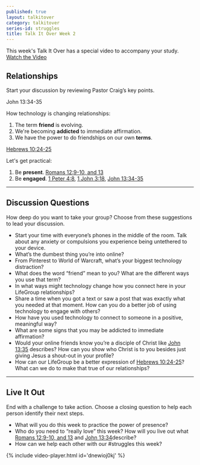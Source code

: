 ```yaml
---
published: true
layout: talkitover
category: talkitover
series-id: struggles
title: Talk It Over Week 2
---
```


<p class="lead">This week's Talk It Over has a special video to accompany your study. <a href="javascript:void(0);" data-video-player="dnewioj0kj" class="action" onclick="ga('send', 'event', 'TIO', 'Click', 'Video');">Watch the Video <i class="icon icon-arrow"></i></a></p>

## Relationships
<p class="lead">Start your discussion by reviewing Pastor Craig’s key points.</p>

John 13:34-35

How technology is changing relationships:

1. The term **friend** is evolving.
2. We're becoming **addicted** to immediate affirmation.
3. We have the power to do friendships on our own **terms**.

[Hebrews 10:24-25](https://www.bible.com/bible/111/heb.10.24-25.niv)

Let's get practical:

1. Be **present**. [Romans 12:9-10, and 13](https://www.bible.com/bible/111/rom.12.9-13.niv)
2. Be **engaged**. [1 Peter 4:8](https://www.bible.com/bible/111/1pe.4.8.niv), [1 John 3:18](https://www.bible.com/bible/111/1jo.3.18.niv), [John 13:34-35](https://www.bible.com/bible/111/joh.13.34-35.niv)

* * *

## Discussion Questions
<p class="lead">How deep do you want to take your group? Choose from these suggestions to lead your discussion.</p>

* Start your time with everyone’s phones in the middle of the room. Talk about any anxiety or compulsions you experience being untethered to your device.
* What’s the dumbest thing you’re into online?
* From Pinterest to World of Warcraft, what’s your biggest technology distraction?
* What does the word “friend” mean to you? What are the different ways you use that term?
* In what ways might technology change how you connect here in your LifeGroup relationships?
* Share a time when you got a text or saw a post that was exactly what you needed at that moment. How can you do a better job of using technology to engage with others?
* How have you used technology to connect to someone in a positive, meaningful way?
* What are some signs that you may be addicted to immediate affirmation?
* Would your online friends know you’re a disciple of Christ like [John 13:35](https://www.bible.com/bible/111/joh.13.35.niv) describes? How can you show who Christ is to you besides just giving Jesus a shout-out in your profile?
* How can our LifeGroup be a better expression of [Hebrews 10:24-25](https://www.bible.com/bible/111/heb.10.24-25.niv)? What can we do to make that true of our relationships?

* * *

## Live It Out
<p class="lead">End with a challenge to take action. Choose a closing question to help each person identify their next steps.</p>

* What will you do this week to practice the power of presence?
* Who do you need to “really love” this week? How will you live out what [Romans 12:9-10, and 13](https://www.bible.com/bible/111/rom.12.9-13.niv) and [John 13:34](https://www.bible.com/bible/111/joh.13.34.niv)describe?
* How can we help each other with our #struggles this week?

{% include video-player.html id='dnewioj0kj' %}
